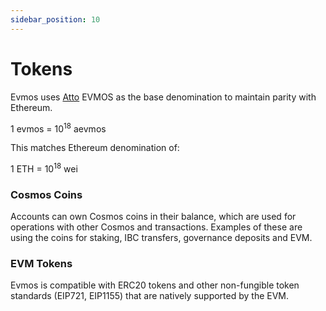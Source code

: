 ```yaml
---
sidebar_position: 10
---
```


# Tokens

Evmos uses [Atto](https://en.wikipedia.org/wiki/Atto-) EVMOS as the base denomination to maintain parity with Ethereum.

1 evmos = 10<sup>18</sup> aevmos

This matches Ethereum denomination of:

1 ETH = 10<sup>18</sup> wei


### Cosmos Coins

Accounts can own Cosmos coins in their balance, which are used for operations with other Cosmos and transactions. Examples of these are using the coins for staking, IBC transfers, governance deposits and EVM.

### EVM Tokens

Evmos is compatible with ERC20 tokens and other non-fungible token standards (EIP721, EIP1155)
that are natively supported by the EVM.


